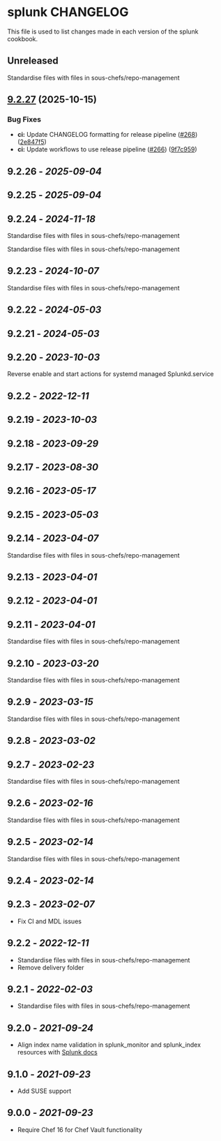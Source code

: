 # splunk CHANGELOG

This file is used to list changes made in each version of the splunk cookbook.

## Unreleased

Standardise files with files in sous-chefs/repo-management


## [9.2.27](https://github.com/sous-chefs/chef-splunk/compare/chef-splunk-v9.2.26...chef-splunk-v9.2.27) (2025-10-15)


### Bug Fixes

* **ci:** Update CHANGELOG formatting for release pipeline ([#268](https://github.com/sous-chefs/chef-splunk/issues/268)) ([2e847f5](https://github.com/sous-chefs/chef-splunk/commit/2e847f58fd36680addc504a6ae7c240d94bd62ab))
* **ci:** Update workflows to use release pipeline ([#266](https://github.com/sous-chefs/chef-splunk/issues/266)) ([9f7c959](https://github.com/sous-chefs/chef-splunk/commit/9f7c959ecc423fbe94f4cf16fc913da876af3de7))

## 9.2.26 - *2025-09-04*

## 9.2.25 - *2025-09-04*

## 9.2.24 - *2024-11-18*

Standardise files with files in sous-chefs/repo-management

Standardise files with files in sous-chefs/repo-management

## 9.2.23 - *2024-10-07*

Standardise files with files in sous-chefs/repo-management

## 9.2.22 - *2024-05-03*

## 9.2.21 - *2024-05-03*

## 9.2.20 - *2023-10-03*

Reverse enable and start actions for systemd managed Splunkd.service

## 9.2.2 - *2022-12-11*

## 9.2.19 - *2023-10-03*

## 9.2.18 - *2023-09-29*

## 9.2.17 - *2023-08-30*

## 9.2.16 - *2023-05-17*

## 9.2.15 - *2023-05-03*

## 9.2.14 - *2023-04-07*

Standardise files with files in sous-chefs/repo-management

## 9.2.13 - *2023-04-01*

## 9.2.12 - *2023-04-01*

## 9.2.11 - *2023-04-01*

Standardise files with files in sous-chefs/repo-management

## 9.2.10 - *2023-03-20*

Standardise files with files in sous-chefs/repo-management

## 9.2.9 - *2023-03-15*

Standardise files with files in sous-chefs/repo-management

## 9.2.8 - *2023-03-02*

## 9.2.7 - *2023-02-23*

Standardise files with files in sous-chefs/repo-management

## 9.2.6 - *2023-02-16*

Standardise files with files in sous-chefs/repo-management

## 9.2.5 - *2023-02-14*

Standardise files with files in sous-chefs/repo-management

## 9.2.4 - *2023-02-14*

## 9.2.3 - *2023-02-07*

* Fix CI and MDL issues

## 9.2.2 - *2022-12-11*

* Standardise files with files in sous-chefs/repo-management
* Remove delivery folder

## 9.2.1 - *2022-02-03*

* Standardise files with files in sous-chefs/repo-management

## 9.2.0 - *2021-09-24*

* Align index name validation in splunk_monitor and splunk_index resources with [Splunk docs](https://docs.splunk.com/Documentation/Splunk/8.2.2/Indexer/Setupmultipleindexes)

## 9.1.0 - *2021-09-23*

* Add SUSE support

## 9.0.0 - *2021-09-23*

* Require Chef 16 for Chef Vault functionality
